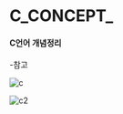 # C_CONCEPT_
#### C언어 개념정리
-참고

![c](https://user-images.githubusercontent.com/77167694/111957775-cc2a9a80-8b2f-11eb-8bb8-6c5ac025bee3.PNG)


![c2](https://user-images.githubusercontent.com/77167694/111957796-d482d580-8b2f-11eb-81b7-e97f94b39b81.PNG)
